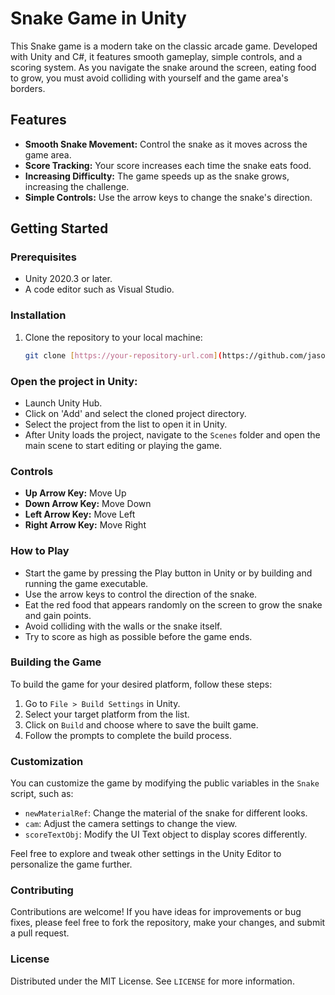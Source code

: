 # Snake Game in Unity

This Snake game is a modern take on the classic arcade game. Developed with Unity and C#, it features smooth gameplay, simple controls, and a scoring system. As you navigate the snake around the screen, eating food to grow, you must avoid colliding with yourself and the game area's borders.

## Features

- **Smooth Snake Movement:** Control the snake as it moves across the game area.
- **Score Tracking:** Your score increases each time the snake eats food.
- **Increasing Difficulty:** The game speeds up as the snake grows, increasing the challenge.
- **Simple Controls:** Use the arrow keys to change the snake's direction.

## Getting Started

### Prerequisites

- Unity 2020.3 or later.
- A code editor such as Visual Studio.

### Installation

1. Clone the repository to your local machine:

   ```sh
   git clone [https://your-repository-url.com](https://github.com/jasonkaufmann/Snake)
   
### Open the project in Unity:

- Launch Unity Hub.
- Click on 'Add' and select the cloned project directory.
- Select the project from the list to open it in Unity.
- After Unity loads the project, navigate to the `Scenes` folder and open the main scene to start editing or playing the game.

### Controls

- **Up Arrow Key:** Move Up
- **Down Arrow Key:** Move Down
- **Left Arrow Key:** Move Left
- **Right Arrow Key:** Move Right

### How to Play

- Start the game by pressing the Play button in Unity or by building and running the game executable.
- Use the arrow keys to control the direction of the snake.
- Eat the red food that appears randomly on the screen to grow the snake and gain points.
- Avoid colliding with the walls or the snake itself.
- Try to score as high as possible before the game ends.

### Building the Game

To build the game for your desired platform, follow these steps:

1. Go to `File > Build Settings` in Unity.
2. Select your target platform from the list.
3. Click on `Build` and choose where to save the built game.
4. Follow the prompts to complete the build process.

### Customization

You can customize the game by modifying the public variables in the `Snake` script, such as:

- `newMaterialRef`: Change the material of the snake for different looks.
- `cam`: Adjust the camera settings to change the view.
- `scoreTextObj`: Modify the UI Text object to display scores differently.

Feel free to explore and tweak other settings in the Unity Editor to personalize the game further.

### Contributing

Contributions are welcome! If you have ideas for improvements or bug fixes, please feel free to fork the repository, make your changes, and submit a pull request.

### License

Distributed under the MIT License. See `LICENSE` for more information.
